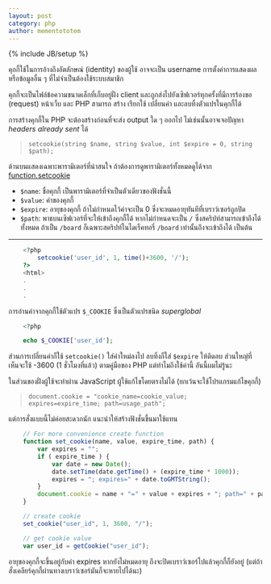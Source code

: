 ```yaml
---
layout: post
category: php
author: mementototem
---
```

{% include JB/setup %}

คุกกี้ใช้ในการอ้างถึงอัตลักษณ์ (identity) ของผู้ใช้ อาจจะเป็น username การตั้งค่าการแสดงผล หรือข้อมูลอื่น ๆ ที่ไม่จำเป็นต้องใช้ระบบสมาชิก

คุกกี้จะเป็นไฟล์ข้อความขนาดเล็กที่เก็บอยู่ฝั่ง client และถูกส่งไปยังเซิฟเวอร์ทุกครั้งที่มีการร้องขอ (request) หน้าเว็บ และ PHP สามารถ สร้าง เรียกใช้ เปลี่ยนค่า และลบทิ้งตัวแปรในคุกกี้ได้

การสร้างคุกกี้ใน PHP จะต้องสร้างก่อนที่จะส่ง output ใด ๆ ออกไป ไม่เช่นนั้นอาจเจอปัญหา *headers already sent* ได้ 

> `setcookie(string $name, string $value, int $expire = 0, string $path);`

ด้านบนแสดงเฉพาะพารามิเตอร์ที่น่าสนใจ ถ้าต้องการดูพารามิเตอร์ทั้งหมดดูได้จาก [function.setcookie](http://php.net/manual/en/function.setcookie.php)

- `$name`: ชื่อคุกกี้ เป็นพารามิเตอร์ที่จำเป็นตัวเดียวของฟังชั่นนี้
- `$value`: ค่าของคุกกี้
- `$expire`: อายุของคุกกี้ ถ้าไม่กำหนดไว้ค่าจะเป็น 0 ซึ่งจะหมดอายุทันทีที่เบราว์เซอร์ถูกปิด
- `$path`: พาธบนเซิฟเวอร์ที่จะให้เข้าถึงคุกกี้ได้ หากไม่กำหนดจะเป็น `/` ซึ่งสคริปท์สามารถเข้าถึงได้ทั้งหมด ถ้าเป็น `/board` ก็เฉพาะสคริปท์ในไดเร็คทอรี่ `/board` เท่านั้นถึงจะเข้าถึงได้ เป็นต้น

---

```php
    <?php
        setcookie('user_id', 1, time()+3600, '/');
    ?>
    <html>
    .
    .
    .
```

การอ่านค่าจากคุกกี้ใช้ตัวแปร `$_COOKIE` ซึ่งเป็นตัวแปรชนิด *superglobal*

```php
    <?php

    echo $_COOKIE['user_id'];
```

ส่วนการเปลี่ยนค่าก็ใช้ `setcookie()` ใส่ค่าใหม่ลงไป ลบทิ้งก็ใส่ `$expire` ให้ติดลบ ส่วนใหญ่ที่เห็นจะใช้ -3600 (1 ชั่วโมงที่แล้ว) ตามคู่มือของ PHP แต่ทำไมถึงใช้ค่านี้ อันนี้ผมไม่รู้นะ

ในส่วนของฝั่งผู้ใช้จะทำผ่าน JavaScript ผู้ใช้แก้ไขโดยตรงไม่ได้ (ยกเว้นจะใช้โปรแกรมแก้ไขคุกกี้)

> `document.cookie = "cookie_name=cookie_value; expires=expire_time; path=usage_path";`

แต่การสั่งแบบนี้ไม่ค่อยสะดวกนัก แนะนำให้สร้างฟังชั่นขี้นมาใช้แทน

```js
    // For more convenience create function
    function set_cookie(name, value, expire_time, path) {
        var expires = "";
        if ( expire_time ) {
            var date = new Date();
            date.setTime(date.getTime() + (expire_time * 1000));
            expires = "; expires=" + date.toGMTString();
        }
        document.cookie = name + "=" + value + expires + "; path=" + path;
    }

    // create cookie
    set_cookie("user_id", 1, 3600, "/");

    // get cookie value
    var user_id = getCookie("user_id");
```

อายุของคุกกี้จะขึ้นอยู่กับค่า expires หากยังไม่หมดอายุ ถึงจะปิดเบราว์เซอร์ไปแล้วคุกกี้ก็ยังอยู่ (แต่ถ้าสั่งเคลียร์คุกกี้ผ่านทางเบราว์เซอร์มันก็จะหายไปได้นะ)
